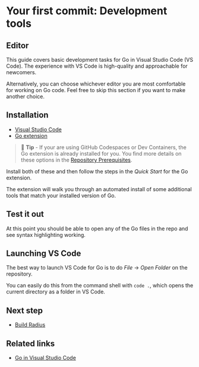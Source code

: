 # Your first commit: Development tools

<!--
    Note: some of this content is synchronized with the prerequisites guide for simplicity. Keep these in sync!
-->

## Editor

This guide covers basic development tasks for Go in Visual Studio Code (VS Code). The experience with VS Code is high-quality and approachable for newcomers.

Alternatively, you can choose whichever editor you are most comfortable for working on Go code. Feel free to skip this section if you want to make another choice.

## Installation

- [Visual Studio Code](https://code.visualstudio.com/)
- [Go extension](https://marketplace.visualstudio.com/items?itemName=golang.go)

> 📝 **Tip** - If your are using GitHub Codespaces or Dev Containers, the Go extension is already installed for you. You find more details on these options in the [Repository Prerequisites](../contributing-code-prerequisites/README.md).

Install both of these and then follow the steps in the *Quick Start* for the Go extension.

The extension will walk you through an automated install of some additional tools that match your installed version of Go.

## Test it out

At this point you should be able to open any of the Go files in the repo and see syntax highlighting working.

## Launching VS Code

The best way to launch VS Code for Go is to do *File* -> *Open Folder* on the repository.

You can easily do this from the command shell with `code .`, which opens the current directory as a folder in VS Code.

## Next step

- [Build Radius](first-commit-02-building.md)

## Related links

- [Go in Visual Studio Code](https://code.visualstudio.com/docs/languages/go)
